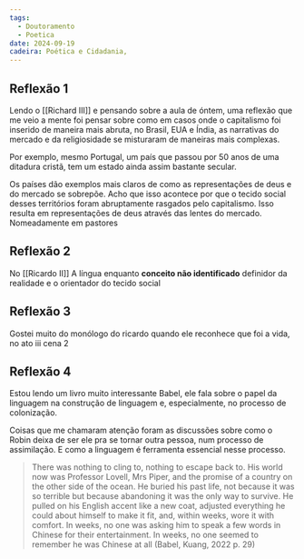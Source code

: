 ```yaml
---
tags:
  - Doutoramento
  - Poetica
date: 2024-09-19
cadeira: Poética e Cidadania,
---
```

## Reflexão 1
Lendo o [[Richard III]] e pensando sobre a aula de óntem, uma reflexão que me veio a mente foi pensar sobre como em casos onde o capitalismo foi inserido de maneira mais abruta, no Brasil, EUA e Índia, as narrativas do mercado e da religiosidade se misturaram de maneiras mais complexas. 

Por exemplo, mesmo Portugal, um país que passou por 50 anos de uma ditadura cristã, tem um estado ainda assim bastante secular. 

Os países dão exemplos mais claros de como as representações de deus e do mercado se sobrepõe. Acho que isso acontece por que o tecido social desses territórios foram abruptamente rasgados pelo capitalismo. Isso resulta em representações de deus através das lentes do mercado. Nomeadamente em pastores

## Reflexão 2 
 No [[Ricardo II]] A língua enquanto **conceito não identificado** definidor da realidade e o orientador do tecido social


## Reflexão 3
Gostei muito do monólogo do ricardo quando ele reconhece que foi a vida, no ato iii cena 2

## Reflexão 4 
Estou lendo um livro muito interessante Babel, ele fala sobre o papel da linguagem na construção de linguagem e, especialmente, no processo de colonização.

Coisas que me chamaram atenção foram as discussões sobre como o Robin deixa de ser ele pra se tornar outra pessoa, num processo de assimilação. E como a linguagem é ferramenta essencial nesse processo.

>	There was nothing to cling to, nothing to escape back to. His world now was Professor Lovell, Mrs Piper, and the promise of a country on the other side of the ocean. He buried his past life, not because it was so terrible but because abandoning it was the only way to survive. He pulled on his English accent like a new coat, adjusted everything he could about himself to make it fit, and, within weeks, wore it with comfort. In weeks, no one was asking him to speak a few words in Chinese for their entertainment. In weeks, no one seemed to remember he was Chinese at all (Babel, Kuang, 2022 p. 29)